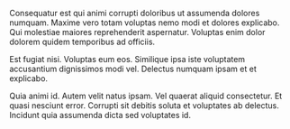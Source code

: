 Consequatur est qui animi corrupti doloribus ut assumenda dolores numquam. Maxime vero totam voluptas nemo modi et dolores explicabo. Qui molestiae maiores reprehenderit aspernatur. Voluptas enim dolor dolorem quidem temporibus ad officiis.
 Est fugiat nisi. Voluptas eum eos. Similique ipsa iste voluptatem accusantium dignissimos modi vel. Delectus numquam ipsam et et explicabo.
 Quia animi id. Autem velit natus ipsam. Vel quaerat aliquid consectetur. Et quasi nesciunt error. Corrupti sit debitis soluta et voluptates ab delectus. Incidunt quia assumenda dicta sed voluptates id.